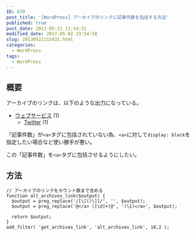 ```yaml
---
ID: 639
post_title: '[WordPress] アーカイブのリンクに記事件数を包括する方法'
published: true
post_date: 2013-05-21 11:54:31
modified_date: 2017-05-02 23:54:58
slug: 20130521115431.html
categories:
  - WordPress
tags:
  - WordPress
---
```

<!--more-->

## 概要
アーカイブのリンクは、以下のような出力になっている。

<div class="sandbox">
<ul>
<li><a href="#">ウェブサービス</a> (1)
 <ul class="children">
  <li><a href="#">Twitter</a> (1)
 </ul>
</li>
</ul>
</div>

「記事件数」が`<a>`タグに包括されていない為、`<a>`に対して`display: block`を指定したい場合など使い勝手が悪い。

この「記事件数」を`<a>`タグに包括させるようにしたい。

## 方法

```language-php
// アーカイブのリンクをカウント数まで含める
function alt_archives_link($output) {
  $output = preg_replace('/[\[()\]]/', '', $output);
  $output = preg_replace('@</a> ([\d]+)@', '(\1)</a>', $output);

  return $output;
}
add_filter( 'get_archives_link', 'alt_archives_link', 10,2 );
```